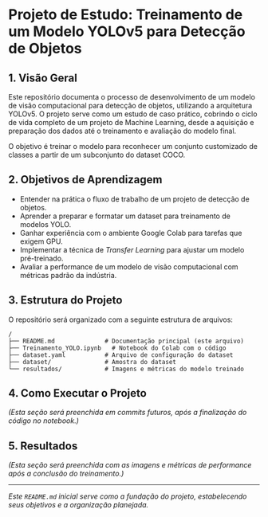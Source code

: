 # Projeto de Estudo: Treinamento de um Modelo YOLOv5 para Detecção de Objetos

## 1. Visão Geral

Este repositório documenta o processo de desenvolvimento de um modelo de visão computacional para detecção de objetos, utilizando a arquitetura YOLOv5. O projeto serve como um estudo de caso prático, cobrindo o ciclo de vida completo de um projeto de Machine Learning, desde a aquisição e preparação dos dados até o treinamento e avaliação do modelo final.

O objetivo é treinar o modelo para reconhecer um conjunto customizado de classes a partir de um subconjunto do dataset COCO.

## 2. Objetivos de Aprendizagem

* Entender na prática o fluxo de trabalho de um projeto de detecção de objetos.
* Aprender a preparar e formatar um dataset para treinamento de modelos YOLO.
* Ganhar experiência com o ambiente Google Colab para tarefas que exigem GPU.
* Implementar a técnica de *Transfer Learning* para ajustar um modelo pré-treinado.
* Avaliar a performance de um modelo de visão computacional com métricas padrão da indústria.

## 3. Estrutura do Projeto

O repositório será organizado com a seguinte estrutura de arquivos:

```
/
├── README.md              # Documentação principal (este arquivo)
├── Treinamento_YOLO.ipynb   # Notebook do Colab com o código
├── dataset.yaml           # Arquivo de configuração do dataset
├── dataset/               # Amostra do dataset
└── resultados/            # Imagens e métricas do modelo treinado
```

## 4. Como Executar o Projeto

*(Esta seção será preenchida em commits futuros, após a finalização do código no notebook.)*

## 5. Resultados

*(Esta seção será preenchida com as imagens e métricas de performance após a conclusão do treinamento.)*

---

*Este `README.md` inicial serve como a fundação do projeto, estabelecendo seus objetivos e a organização planejada.*